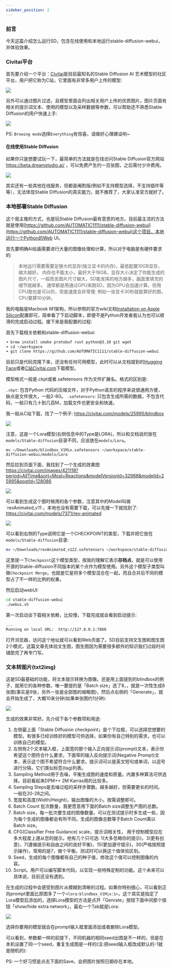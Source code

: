 ```yaml
---
sidebar_position: 2
---
```


### 前言
今天这篇介绍怎么运行SD，包含在线使用和本地运行stable-diffusion-webui，并体验效果。

### Civitai平台

首先要介绍一个平台：[Civitai](https://civitai.com/)是目前最知名的Stable Diffusion AI 艺术模型的社区平台，用户把它称为C站，它里面有非常多用户上传的模型:

![](https://user-images.githubusercontent.com/841395/233838320-d2c443d6-9c3c-421f-a287-787b4f1f75e8.png)

另外可以通过图片过滤，且模型里面会列出相关用户上传的优质图片。图片页面有相关的提示词文本、使用的模型以及采样数据等参数，可以帮助还不熟悉Stable Diffusion的用户快速上手:

![](https://user-images.githubusercontent.com/841395/233838377-f3d5a0da-a5c8-4940-aaef-4dba29435332.png)

PS: `Browing mode`选择`Everything`有惊喜，请做好心理建设哟~

#### 在线使用Stable Diffusion

如果你只是想要试玩一下，最简单的方法就是在线访问Stable Diffusion官方网站 https://beta.dreamstudio.ai/ ，可以免费产生约一百张图，之后需付少许费用。

![](https://user-images.githubusercontent.com/841395/233838971-cc84eb22-ed17-46bc-9c0d-30267ec280d8.png)

其实还有一些其他在线服务，但都是阉割版(例如不支持模型选择，不支持插件等等），无法体现Stable Diffusion的真实能力，就不推荐了，大家认准官方就好了。

### 本地部署Stable Diffusion

这个我主推的方式，也是玩Stable Diffusion最有意思的地方。目前最主流的方法就是使用[https://github.com/AUTOMATIC1111/stable-diffusion-webui](https://github.com/AUTOMATIC1111/stable-diffusion-webui)这个项目，本地运行一个Python的Web UI。

首先要明确AI绘画需要进行大量的图像处理和计算，所以对于电脑是有硬件要求的:

> 本地运行需要需要足够大的显存(独立显卡的内存)，最低配置10GB显存，越大越好。 内存也不能太小，最好大于16GB。显存大小决定了你能生成的图片尺寸，一般而言图片尺寸越大，SD能发挥的地方越多，画面里填充的细节就越多。
> 通常都是用通过GPU来跑SD，因为GPU会加速计算。但用CPU跑也是可以的，但是速度会非常慢: 例如一张显卡30秒就能算好的图，CPU要算10分钟。

我的电脑是Macbook M1架构，所以参照的官方wiki文档[Installation on Apple Silicon](https://github.com/AUTOMATIC1111/stable-diffusion-webui/wiki/Installation-on-Apple-Silicon)配置即可，简单看了下启动脚本，即便不是Python开发者我认为也可以顺滑的完成启动过程。接下来是我配置的过程:

首先下载相关依赖和stable-diffusion-webui:

```bash
➜ brew install cmake protobuf rust python@3.10 git wget
➜ cd ~/workspace
➜ git clone https://github.com/AUTOMATIC1111/stable-diffusion-webui
```

目前只是代码克隆下来，还没有任何可用模型，此时可以从文档提到的[Hugging Face](https://huggingface.co/models?pipeline_tag=text-to-image&sort=downloads)或者[C站Civitai.com](https://www.Civitai.com)下载模型。

模型格式一般是.ckpt或者.safetensors 作为文件扩展名。格式的区别是:

`.ckpt`: 包含Python 代码的压缩文件，对于Python语言的程序来说很通用方便，缺点是文件很大，一般2-8G。
`.safetensors`: 只包含生成所需的数据，不包含代码，一般只有几十到几百M，加载文件也更安全和快速。

我一般从C站下载，找了一个例子:  https://civitai.com/models/25995/blindbox

![](https://user-images.githubusercontent.com/841395/233839700-642374fd-0bba-4e6d-aa55-59ea6c9e90ff.png)

注意，这是一个Lora模型(右侧信息中的Type是LORA)，所以和文档说的放在`models/Stable-diffusion`目录不同，应该放在`models/Lora`。

```shell
mv ~/Downloads/blindbox_V1Mix.safetensors ~/workspace/stable-diffusion-webui/models/Lora
```

然后拉到页面下面，我找到了一个生成的效果图 https://civitai.com/images/421118?period=AllTime&sort=Most+Reactions&modelVersionId=32988&modelId=25995&postId=128086

![](https://user-images.githubusercontent.com/841395/234440024-c45d5b70-c73c-4e1f-9dc6-038c837cda99.png)

可以看到生成这个图时候用的各个参数，注意其中的Model叫做`revAnimated_v11·，本地也没有需要下载，可以先搜一下就找到了: https://civitai.com/models/7371/rev-animated

![](https://user-images.githubusercontent.com/841395/233839915-af9b52e3-13a0-412c-a9ff-bcb28516bdf5.png)

可以看到右侧的Type说明它是一个CHECKPOINT的类型，下载并把它放在`models/Stable-diffusion`目录:

```bash
mv ~/Downloads/revAnimated_v122.safetensors ~/workspace/stable-diffusion-webui/models/Stable-diffusion
```

这里提一下`Checkpoint`这个模型类型，按我的理解它表示**存档点**，就是可以使用开源的Stable-diffusion不同版本的某个点作为模型使用。另外这个模型子类型叫做`Checkpoint Merge`，也就是它是将多个模型混合在一起，而且合并后不同的模型占了不一样的比例的权重。

然后启动webUI:

```bash
cd stable-diffusion-webui
./webui.sh
```

第一次启动会下载相关依赖，比较慢，下载完成就会看到启动提示:

```bash
...
Running on local URL:  http://127.0.0.1:7860
```

打开浏览器，访问这个地址就可以看到Web页面了。SD目前支持文生图和图生图2个模式，这篇文章先体验文生图，图生图因为需要很多额外的知识我们过段时间铺垫完了再专门写。

### 文本转图片(txt2img)

这是SD最基础的功能，将文本提示转换为图像。还是用上面提到的blindbox的例子，就用它的各种参数，唯一要提的是「Batch size」选了8，，就是一次性生成8张图(事实是9张，另外一张是全部图的缩略图)，然后点右侧的「Generate」，就会开始生成了，大概10来分钟(如果单张图约1分钟):

![](https://user-images.githubusercontent.com/841395/234441778-eb2ecb12-425f-4b7a-8d6f-37e2a0032d9c.png)

生成的效果非常好。先介绍下各个参数项和用途:

1. 左侧最上面「Stable Diffusion checkpoint」是个下拉框，可以选择您想要的模型。有很多已经训练好的模型可供选择，如果你有自己特别的需求，也可以训练自己的模型。
2. 左侧有2个文本输入框，上面宽的那个输入正向提示词(prompt)文本，表示你希望这个图符合什么要求，下面窄的输入反向提示词(Negative Prompt)文本，表示这个图不希望符合什么要求。提示词可以是英文短句或单词，以逗号进行分隔，它们类似标签(tag)列表。
3. Sampling Method用于去噪，平衡生成图的速度和质量。内置多种算法可供选择。目前看起来DPM++ 2M Karras用的比较多。
4. Sampling Steps是去噪过程的采样步骤数。越多越好，但需要更长的时间。一般在20-28之间。
5. 宽度和高度(Width/Height)，输出图像的大小。按需调整即可。
6. Batch Count 批次数量，我更愿意用下面的Batch size调整生产图的总数。
7. Batch size，每一批次要生成的图像数量。可以在测试提示时多生成一些，因为每个生成的图像都会有所不同。生成的图像总数等于Batch Count乘以Batch size。
8. CFG(Classifier Free Guidance) scale，提示词相关性， 用于控制模型应在多大程度上遵从您的提示。他有几个只可选: 1(大多忽略你的提示)，3(更有创意)，7(遵循提示和自由之间的良好平衡)，15(更加遵守提示)，30(严格按照提示操作)，常用的是7，做个平衡。测试时可以换这个值体验区别。
9. Seed，生成的每个图像都有自己的种子值，修改这个值可以控制图像的内容。
10. Script。用户可以编写脚本代码，以实现一些特殊定制的功能。这个未来可以具体说，目前还没有遇到。

在生成的过程中会感受到图片从模糊到清晰的过程。如果你特别细心，可以看到正向prompt里面比原图多了一个`<lora:blindbox_V1Mix:1>`，这个其实是指定了Lora模型后添加的，选择Lora模型的方法是点开「Genrate」按钮下面中间那个按钮「show/hide extra network」，最右一个Tab就是Lora:

![](https://user-images.githubusercontent.com/841395/234441787-e4dc94f7-8151-46cf-8a5e-0c055224e72c.png)

选择你要用的模型就会在prompt输入框里面添加或者删除Lora模型。

可以看到，参数都一样的前提下，不同机器的相同seed出图是不一样的，但是在本机设置了同一个seed，重复生成图是一样的(注:把seed输入框改成默认的-1就是随机的):

PS: 一个好习惯是点击下面的Save，会把图片按照日期存在本地。
